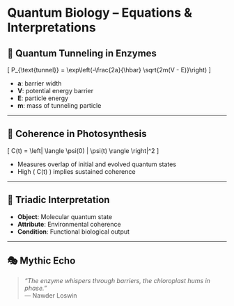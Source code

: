 # Quantum Biology – Equations & Interpretations

## 🔬 Quantum Tunneling in Enzymes



\[
P_{\text{tunnel}} = \exp\left(-\frac{2a}{\hbar} \sqrt{2m(V - E)}\right)
\]



- **a**: barrier width  
- **V**: potential energy barrier  
- **E**: particle energy  
- **m**: mass of tunneling particle

---

## 🌿 Coherence in Photosynthesis



\[
C(t) = \left| \langle \psi(0) | \psi(t) \rangle \right|^2
\]



- Measures overlap of initial and evolved quantum states  
- High \( C(t) \) implies sustained coherence

---

## 🧠 Triadic Interpretation

- **Object**: Molecular quantum state  
- **Attribute**: Environmental coherence  
- **Condition**: Functional biological output

---

## 🎭 Mythic Echo

> *“The enzyme whispers through barriers, the chloroplast hums in phase.”*  
> — Nawder Loswin
